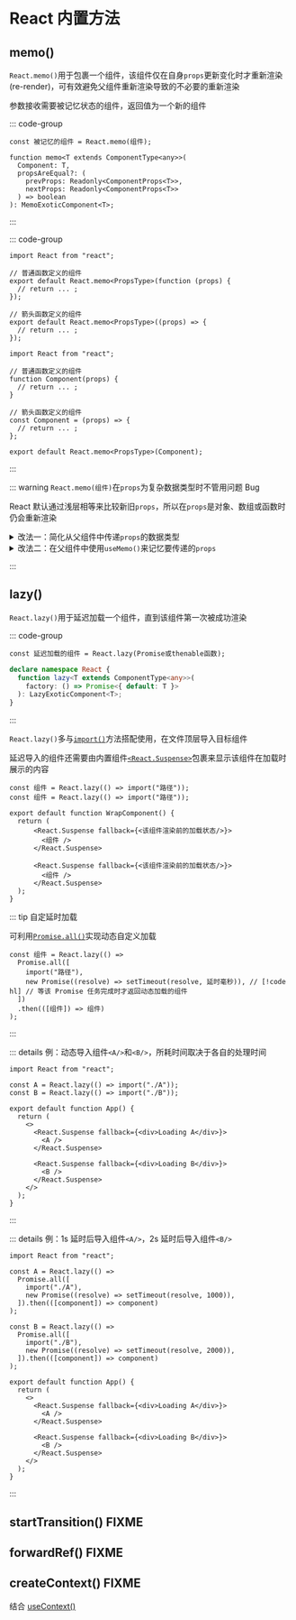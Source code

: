 # React 内置方法

## memo()

`React.memo()`用于包裹一个组件，该组件仅在自身`props`更新变化时才重新渲染(re-render)，可有效避免父组件重新渲染导致的不必要的重新渲染

参数接收需要被记忆状态的组件，返回值为一个新的组件

::: code-group

```tsx [使用]
const 被记忆的组件 = React.memo(组件);
```

```tsx [TS类型<Badge>完整版</Badge>]
function memo<T extends ComponentType<any>>(
  Component: T,
  propsAreEqual?: (
    prevProps: Readonly<ComponentProps<T>>,
    nextProps: Readonly<ComponentProps<T>>
  ) => boolean
): MemoExoticComponent<T>;
```

:::

::: code-group

```tsx [写法一]
import React from "react";

// 普通函数定义的组件
export default React.memo<PropsType>(function (props) {
  // return ... ;
});

// 箭头函数定义的组件
export default React.memo<PropsType>((props) => {
  // return ... ;
});
```

```tsx [写法二]
import React from "react";

// 普通函数定义的组件
function Component(props) {
  // return ... ;
}

// 箭头函数定义的组件
const Component = (props) => {
  // return ... ;
};

export default React.memo<PropsType>(Component);
```

:::

::: warning `React.memo(组件)`在`props`为复杂数据类型时不管用问题 <Badge type="danger">Bug</Badge>

React 默认通过浅层相等来比较新旧`props`，所以在`props`是对象、数组或函数时仍会重新渲染

<details class="details custom-block">
  <summary>改法一：简化从父组件中传递<code>props</code>的数据类型</summary>

```tsx
const Father = () => (
    <>
       <Child data={ a: xxx, b: xxx, c: xxx }/>; // [!code --]
       <Child a={xxx} b={xxx} c={xxx} />;  // [!code ++]
    </>
);

const Child = React.memo(...);
```

</details>

<details class="details custom-block">
  <summary>改法二：在父组件中使用<code>useMemo()</code>来记忆要传递的<code>props</code></summary>

```tsx{2-4}
const Father = () => {
  const dataMemorized = React.memo(() => {
    return { a: xxx, b: xxx, c: xxx };
  }, [a, b, c]);

  return (
    <>
      <Child data={dataMemorized} />;
    </>
  );
};

const Child = React.memo(...);
```

</details>

:::

## lazy()

`React.lazy()`用于延迟加载一个组件，直到该组件第一次被成功渲染

::: code-group

```tsx [使用方法]
const 延迟加载的组件 = React.lazy(Promise或thenable函数);
```

```ts [TS类型<Badge>完整版</Badge>]
declare namespace React {
  function lazy<T extends ComponentType<any>>(
    factory: () => Promise<{ default: T }>
  ): LazyExoticComponent<T>;
}
```

:::

`React.lazy()`多与[`import()`](/notes/web-front-end/javascript/module-dev/es-modules.md#import-1)方法搭配使用，在文件顶层导入目标组件

延迟导入的组件还需要由内置组件[`<React.Suspense>`](./components.md#suspense)包裹来显示该组件在加载时展示的内容

```tsx{1-2,6-8,10-12}
const 组件 = React.lazy(() => import("路径"));
const 组件 = React.lazy(() => import("路径"));

export default function WrapComponent() {
  return (
      <React.Suspense fallback={<该组件渲染前的加载状态/>}>
        <组件 />
      </React.Suspense>

      <React.Suspense fallback={<该组件渲染前的加载状态/>}>
        <组件 />
      </React.Suspense>
  );
}
```

::: tip 自定延时加载

可利用[`Promise.all()`](../../javascript/async/promise.md#promise-all)实现动态自定义加载

```tsx{0}
const 组件 = React.lazy(() =>
  Promise.all([
    import("路径"),
    new Promise((resolve) => setTimeout(resolve, 延时毫秒)), // [!code hl] // 等该 Promise 任务完成时才返回动态加载的组件
  ])
  .then(([组件]) => 组件)
);
```

:::

::: details 例：动态导入组件`<A/>`和`<B/>`，所耗时间取决于各自的处理时间

```tsx
import React from "react";

const A = React.lazy(() => import("./A"));
const B = React.lazy(() => import("./B"));

export default function App() {
  return (
    <>
      <React.Suspense fallback={<div>Loading A</div>}>
        <A />
      </React.Suspense>

      <React.Suspense fallback={<div>Loading B</div>}>
        <B />
      </React.Suspense>
    </>
  );
}
```

:::

::: details 例：1s 延时后导入组件`<A/>`，2s 延时后导入组件`<B/>`

```tsx
import React from "react";

const A = React.lazy(() =>
  Promise.all([
    import("./A"),
    new Promise((resolve) => setTimeout(resolve, 1000)),
  ]).then(([component]) => component)
);

const B = React.lazy(() =>
  Promise.all([
    import("./B"),
    new Promise((resolve) => setTimeout(resolve, 2000)),
  ]).then(([component]) => component)
);

export default function App() {
  return (
    <>
      <React.Suspense fallback={<div>Loading A</div>}>
        <A />
      </React.Suspense>

      <React.Suspense fallback={<div>Loading B</div>}>
        <B />
      </React.Suspense>
    </>
  );
}
```

:::

## startTransition() <Badge type="danger">FIXME</Badge>

## forwardRef() <Badge type="danger">FIXME</Badge>

## createContext() <Badge type="danger">FIXME</Badge>

结合 [useContext()](../built-in-hooks/index.md#usecontext)
